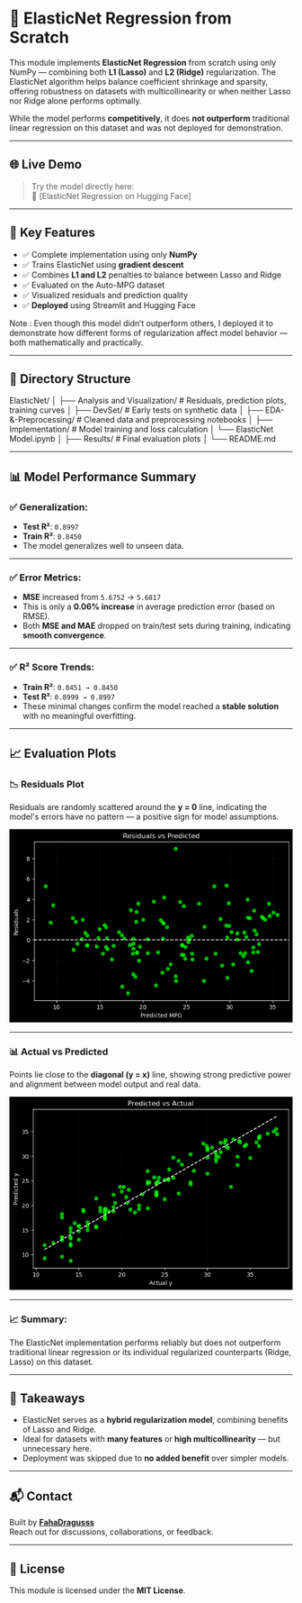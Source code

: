 # 📌 ElasticNet Regression from Scratch

This module implements **ElasticNet Regression** from scratch using only NumPy — combining both **L1 (Lasso)** and **L2 (Ridge)** regularization. The ElasticNet algorithm helps balance coefficient shrinkage and sparsity, offering robustness on datasets with multicollinearity or when neither Lasso nor Ridge alone performs optimally.

While the model performs **competitively**, it does **not outperform** traditional linear regression on this dataset and was not deployed for demonstration.

---

## 🌐 Live Demo

> Try the model directly here:  
🔗 [ElasticNet Regression on Hugging Face]

---

## 🧠 Key Features

- ✅ Complete implementation using only **NumPy**
- ✅ Trains ElasticNet using **gradient descent**
- ✅ Combines **L1 and L2** penalties to balance between Lasso and Ridge
- ✅ Evaluated on the Auto-MPG dataset
- ✅ Visualized residuals and prediction quality
- ✅ **Deployed** using Streamlit and Hugging Face 

Note : Even though this model didn’t outperform others, I deployed it to demonstrate how different forms of regularization affect model behavior — both mathematically and practically.

---

## 📁 Directory Structure

ElasticNet/
│
├── Analysis and Visualization/ # Residuals, prediction plots, training curves
│
├── DevSet/ # Early tests on synthetic data
│
├── EDA-&-Preprocessing/ # Cleaned data and preprocessing notebooks
│
├── Implementation/ # Model training and loss calculation
│ └── ElasticNet Model.ipynb
│
├── Results/ # Final evaluation plots
│
└── README.md


---

## 📊 Model Performance Summary

### ✅ Generalization:
- **Test R²**: `0.8997`  
- **Train R²**: `0.8450`  
- The model generalizes well to unseen data.

---

### ✅ Error Metrics:
- **MSE** increased from `5.6752` → `5.6817`  
- This is only a **0.06% increase** in average prediction error (based on RMSE).  
- Both **MSE and MAE** dropped on train/test sets during training, indicating **smooth convergence**.

---

### ✅ R² Score Trends:
- **Train R²**: `0.8451 → 0.8450`  
- **Test R²**: `0.8999 → 0.8997`  
- These minimal changes confirm the model reached a **stable solution** with no meaningful overfitting.

---

## 📈 Evaluation Plots

### 📉 Residuals Plot  
Residuals are randomly scattered around the **y = 0** line, indicating the model's errors have no pattern — a positive sign for model assumptions.

![Residuals Plot](./Results/residuals_EN.png)

---

### 📊 Actual vs Predicted  
Points lie close to the **diagonal (y = x)** line, showing strong predictive power and alignment between model output and real data.

![Actual vs Predicted](./Results/Actual_vs_predicted_EN.png)

---


### 📈 Summary:
The ElasticNet implementation performs reliably but does not outperform traditional linear regression or its individual regularized counterparts (Ridge, Lasso) on this dataset.

---

## 📝 Takeaways

- ElasticNet serves as a **hybrid regularization model**, combining benefits of Lasso and Ridge.
- Ideal for datasets with **many features** or **high multicollinearity** — but unnecessary here.
- Deployment was skipped due to **no added benefit** over simpler models.

---

## 📬 Contact

Built by **[FahaDragusss](https://github.com/FahaDragusss)**  
Reach out for discussions, collaborations, or feedback.

---

## 📄 License

This module is licensed under the **MIT License**.
